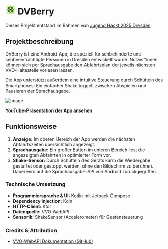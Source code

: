# <img src="https://raw.githubusercontent.com/Julius-Babies/JH_DVBerry/refs/heads/main/app/src/main/res/mipmap-xxhdpi/ic_launcher.webp" width="32px" height="32px" alt=""> DVBerry
Dieses Projekt entstand im Rahmen von [Jugend Hackt 2025 Dresden](https://jugendhackt.org/events/dresden/).

## Projektbeschreibung

DVBerry ist eine Android‑App, die speziell für sehbehinderte und sehbeeinträchtigte Personen in Dresden entwickelt wurde. Nutzer*innen können sich per Sprachausgabe den Abfahrtsplan der jeweils nächsten VVO‑Haltestelle vorlesen lassen.

Die App unterstützt außerdem eine intuitive Steuerung durch Schütteln des Smartphones: Ein einfacher Shake toggelt zwischen Abspielen und Pausieren der Sprachausgabe.

<img src="https://github.com/user-attachments/assets/4b1b8520-273e-41f2-9fb7-7b31d815fbbf" alt="image" width="300" height="auto">

**[YouTube‑Präsentation der App ansehen](https://www.youtube.com/watch?v=LjKDBmS6PsI)**

## Funktionsweise
1. **Anzeige:** Im oberen Bereich der App werden die nächsten Abfahrtszeiten übersichtlich angezeigt.
2. **Sprachausgabe:** Ein großer Button im unteren Bereich liest die angezeigten Abfahrten in optimierter Form vor.
3. **Shake‑Sensor:** Durch Schütteln des Geräts kann die Wiedergabe gestartet oder gestoppt werden, ohne den Bildschirm zu berühren.
Dabei wird auf die Sprachausgabe-API von Android zurückgegriffen.

### Technische Umsetzung
- **Programmiersprache & UI:** Kotlin mit Jetpack Compose
- **Dependency Injection:** Koin
- **HTTP-Client:** Ktor
- **Datenquelle:** VVO‑WebAPI
- **Sensorik:** ShakeSensor (Accelerometer) für Gestensteuerung

### Credits & Attribution
- [VVO-WebAPI Dokumentation (GitHub)](https://github.com/kiliankoe/vvo/blob/main/documentation/webapi.md)

